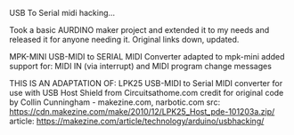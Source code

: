 USB To Serial midi hacking...

Took a basic AURDINO maker project and extended it to my needs and released it for anyone needing it.
Original links down, updated.

MPK-MINI USB-MIDI to SERIAL MIDI Converter
adapted to mpk-mini
added support for: MIDI IN (via interrupt) and MIDI program change messages


THIS IS AN ADAPTATION OF: LPK25 USB-MIDI to Serial MIDI converter for use with USB Host Shield from Circuitsathome.com
credit for original code by Collin Cunningham - makezine.com, narbotic.com
src: https://cdn.makezine.com/make/2010/12/LPK25_Host_pde-101203a.zip/
article: https://makezine.com/article/technology/arduino/usbhacking/
